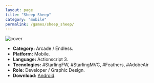 ```yaml
---
layout: page
title: "Sheep Sheep"
category: "mobile"
permalink: /games/sheep_sheep/
---
```


![cover]({{site.baseurl}}/images/thumb/thumb_sheep_sheep.jpeg)

+ **Category:** Arcade / Endless.
+ **Platform:** Mobile.
+ **Language:** Actionscript 3.
+ **Tecnologies:** #StarlingFW, #StarlingMVC, #Feathers, #AdobeAir
+ **Role:** Developer / Graphic Design.
+ **Download:** [Android](https://play.google.com/store/apps/details?id=air.setzer.sheepsheep).